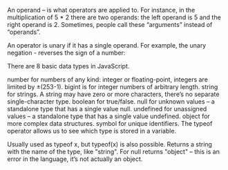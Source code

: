 



An operand – is what operators are applied to. For instance, in the multiplication of 5 * 2 there are two operands: the left operand is 5 and the right operand is 2. Sometimes, people call these “arguments” instead of “operands”.

An operator is unary if it has a single operand. For example, the unary negation - reverses the sign of a number:

There are 8 basic data types in JavaScript.

number for numbers of any kind: integer or floating-point, integers are limited by ±(253-1).
bigint is for integer numbers of arbitrary length.
string for strings. A string may have zero or more characters, there’s no separate single-character type.
boolean for true/false.
null for unknown values – a standalone type that has a single value null.
undefined for unassigned values – a standalone type that has a single value undefined.
object for more complex data structures.
symbol for unique identifiers.
The typeof operator allows us to see which type is stored in a variable.

Usually used as typeof x, but typeof(x) is also possible.
Returns a string with the name of the type, like "string".
For null returns "object" – this is an error in the language, it’s not actually an object.